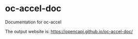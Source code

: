 # oc-accel-doc
Documentation for oc-accel

The output website is:
 <https://opencapi.github.io/oc-accel-doc/>


